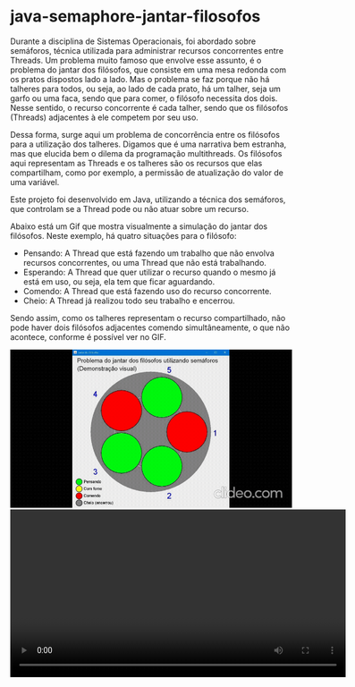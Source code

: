 # java-semaphore-jantar-filosofos
Durante a disciplina de Sistemas Operacionais, foi abordado sobre semáforos, técnica utilizada para administrar recursos concorrentes entre Threads.
Um problema muito famoso que envolve esse assunto, é o problema do jantar dos filósofos, que consiste em uma mesa redonda com os pratos dispostos lado a lado. 
Mas o problema se faz porque não há talheres para todos, ou seja, ao lado de cada prato, há um talher, seja um garfo ou uma faca, sendo que para comer, o filósofo necessita dos dois. Nesse sentido, o recurso concorrente é cada talher, sendo que os filósofos (Threads) adjacentes à ele competem por seu uso.

Dessa forma, surge aqui um problema de concorrência entre os filósofos para a utilização dos talheres. 
Digamos que é uma narrativa bem estranha, mas que elucida bem o dilema da programação multithreads. 
Os filósofos aqui representam as Threads e os talheres são os recursos que elas compartilham, como por exemplo, a permissão de atualização do valor de uma variável.

Este projeto foi desenvolvido em Java, utilizando a técnica dos semáforos, que controlam se a Thread pode ou não atuar sobre um recurso.

Abaixo está um Gif que mostra visualmente a simulação do jantar dos filósofos. Neste exemplo, há quatro situações para o filósofo:
- Pensando: A Thread que está fazendo um trabalho que não envolva recursos concorrentes, ou uma Thread que não está trabalhando.
- Esperando: A Thread que quer utilizar o recurso quando o mesmo já está em uso, ou seja, ela tem que ficar aguardando.
- Comendo: A Thread que está fazendo uso do recurso concorrente.
- Cheio: A Thread já realizou todo seu trabalho e encerrou. 

Sendo assim, como os talheres representam o recurso compartilhado, não pode haver dois filósofos adjacentes comendo simultâneamente, o que não acontece, conforme é possível ver no GIF.

<img src = "/midia/jantar-dos-filosofos-gif.gif">
<video width="600" controls>
  <source src="/midia/jantar-dos-filosofos-video.mp4" type="video/mp4">
  Seu navegador não suporta o elemento de vídeo.
</video>


